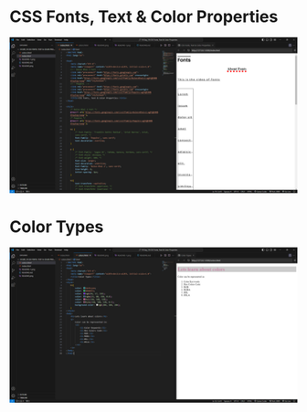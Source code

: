 # CSS Fonts, Text & Color Properties

![Alt text](README.png)

# Color Types

![Alt text](README-1.png)
